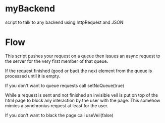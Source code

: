 myBackend
=========

script to talk to any backend using httpRequest and JSON

Flow
====

This script pushes your request on a queue then issues 
an async request to the server for the very first member of that
queue.

If the request finished (good or bad) the next element from the queue
is processed  until it is empty.

If you don't want to queue requests call  setNoQueue(true)

While a request is sent and not finished an invisible veil is put
on top of the html page to block any interaction by the user with the 
page. This somehow mimics a synchronius request at least for the user. 

If you don't want to black the page call useVeil(false)
